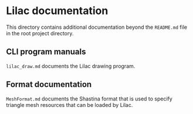 # Lilac documentation

This directory contains additional documentation beyond the `README.md` file in the root project directory.

## CLI program manuals

`lilac_draw.md` documents the Lilac drawing program.

## Format documentation

`MeshFormat.md` documents the Shastina format that is used to specify triangle mesh resources that can be loaded by Lilac.
